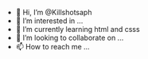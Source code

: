 - 👋 Hi, I’m @Killshotsaph
- 👀 I’m interested in ...
- 🌱 I’m currently learning html and csss
- 💞️ I’m looking to collaborate on ...
- 📫 How to reach me ...

<!---
Killshotsaph/Killshotsaph is a ✨ special ✨ repository because its `README.md` (this file) appears on your GitHub profile.
You can click the Preview link to take a look at your changes.
--->
